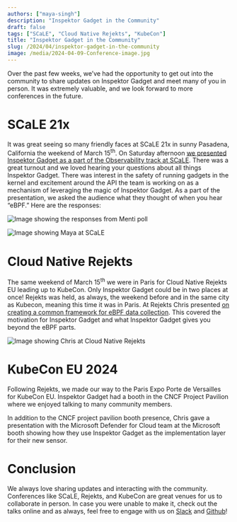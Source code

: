 ```yaml
---
authors: ["maya-singh"]
description: "Inspektor Gadget in the Community"
draft: false
tags: ["SCaLE", "Cloud Native Rejekts", "KubeCon"]
title: "Inspektor Gadget in the Community"
slug: /2024/04/inspektor-gadget-in-the-community
image: /media/2024-04-09-Conference-image.jpg
---
```


Over the past few weeks, we’ve had the opportunity to get out into the community to share updates on Inspektor Gadget and meet many of you in person\. It was extremely valuable, and we look forward to more conferences in the future\.

# SCaLE 21x

It was great seeing so many friendly faces at SCaLE 21x in sunny Pasadena, California the weekend of March 15<sup>th</sup>\. On Saturday afternoon [we presented Inspektor Gadget as a part of the Observability track at SCaLE](https://www.youtube.com/watch?v=o7xv1BsQDhc)\. There was a great turnout and we loved hearing your questions about all things Inspektor Gadget\. There was interest in the safety of running gadgets in the kernel and excitement around the API the team is working on as a mechanism of leveraging the magic of Inspektor Gadget\. As a part of the presentation, we asked the audience what they thought of when you hear “eBPF\.” Here are the responses:

<!-- truncate -->

![Image showing the responses from Menti poll](/media/SCaLE-Menti-Responses.jpg)

![Image showing Maya at SCaLE](/media/MayaatScaleMenti.jpg)

# Cloud Native Rejekts

The same weekend of March 15<sup>th</sup> we were in Paris for Cloud Native Rejekts EU leading up to KubeCon. Only Inspektor Gadget could be in two places at once\! Rejekts was held, as always, the weekend before and in the same city as Kubecon, meaning this time it was in Paris\. At Rejekts Chris presented [on creating a common framework for eBPF data collection](https://www.youtube.com/watch?v=QOj8IIPYISU)\. This covered the motivation for Inspektor Gadget and what Inspektor Gadget gives you beyond the eBPF parts\.

![Image showing Chris at Cloud Native Rejekts](/media/Chris-at-Rejekts-EU-24.jpg)

# KubeCon EU 2024

Following Rejekts, we made our way to the Paris Expo Porte de Versailles for KubeCon EU. Inspektor Gadget had a booth in the CNCF Project Pavilion where we enjoyed talking to many community members\.

In addition to the CNCF project pavilion booth presence, Chris gave a presentation with the Microsoft Defender for Cloud team at the Microsoft booth showing how they use Inspektor Gadget as the implementation layer for their new sensor\.

# Conclusion

We always love sharing updates and interacting with the community\. Conferences like SCaLE, Rejekts, and KubeCon are great venues for us to collaborate in person\. In case you were unable to make it, check out the talks online and as always, feel free to engage with us on [Slack](https://kubernetes.slack.com/archives/CSYL75LF6) and [Github](https://github.com/inspektor-gadget)\!
